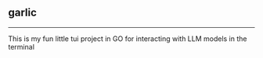 ## garlic
--- 

This is my fun little tui project in GO for interacting with LLM models in the terminal
